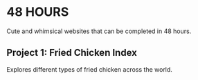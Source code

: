 # 48 HOURS
Cute and whimsical websites that can be completed in 48 hours.

## Project 1: Fried Chicken Index
Explores different types of fried chicken across the world.
